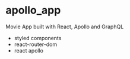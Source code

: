 # apollo_app
Movie App built with React, Apollo and GraphQL


- styled components
- react-router-dom
- react apollo